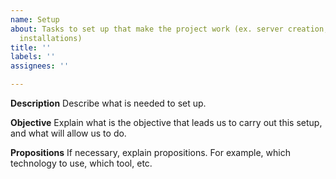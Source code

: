 ```yaml
---
name: Setup
about: Tasks to set up that make the project work (ex. server creation, database,
  installations)
title: ''
labels: ''
assignees: ''

---
```


**Description**
Describe what is needed to set up.

**Objective**
Explain what is the objective that leads us to carry out this setup, and what will allow us to do.

**Propositions**
If necessary, explain propositions. For example, which technology to use, which tool, etc.
